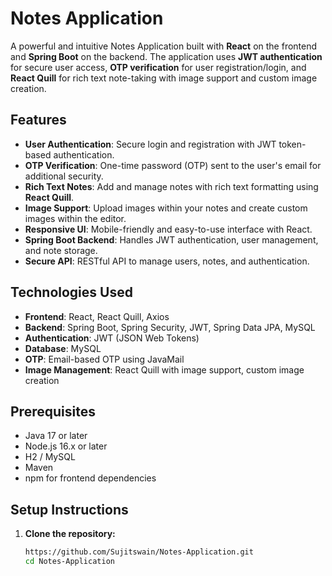 # Notes Application

A powerful and intuitive Notes Application built with **React** on the frontend and **Spring Boot** on the backend. The application uses **JWT authentication** for secure user access, **OTP verification** for user registration/login, and **React Quill** for rich text note-taking with image support and custom image creation.

## Features

- **User Authentication**: Secure login and registration with JWT token-based authentication.
- **OTP Verification**: One-time password (OTP) sent to the user's email for additional security.
- **Rich Text Notes**: Add and manage notes with rich text formatting using **React Quill**.
- **Image Support**: Upload images within your notes and create custom images within the editor.
- **Responsive UI**: Mobile-friendly and easy-to-use interface with React.
- **Spring Boot Backend**: Handles JWT authentication, user management, and note storage.
- **Secure API**: RESTful API to manage users, notes, and authentication.

## Technologies Used

- **Frontend**: React, React Quill, Axios
- **Backend**: Spring Boot, Spring Security, JWT, Spring Data JPA, MySQL
- **Authentication**: JWT (JSON Web Tokens)
- **Database**: MySQL
- **OTP**: Email-based OTP using JavaMail
- **Image Management**: React Quill with image support, custom image creation

## Prerequisites

- Java 17 or later
- Node.js 16.x or later
- H2 / MySQL
- Maven
- npm for frontend dependencies

## Setup Instructions

1. **Clone the repository:**

   ```bash
   https://github.com/Sujitswain/Notes-Application.git
   cd Notes-Application
